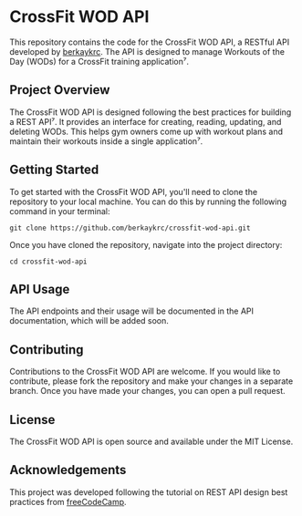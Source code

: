 # CrossFit WOD API

This repository contains the code for the CrossFit WOD API, a RESTful API developed by [berkaykrc](^4^). The API is designed to manage Workouts of the Day (WODs) for a CrossFit training application⁷.

## Project Overview

The CrossFit WOD API is designed following the best practices for building a REST API⁷. It provides an interface for creating, reading, updating, and deleting WODs. This helps gym owners come up with workout plans and maintain their workouts inside a single application⁷.

## Getting Started

To get started with the CrossFit WOD API, you'll need to clone the repository to your local machine. You can do this by running the following command in your terminal:

```
git clone https://github.com/berkaykrc/crossfit-wod-api.git
```

Once you have cloned the repository, navigate into the project directory:

```
cd crossfit-wod-api
```

## API Usage

The API endpoints and their usage will be documented in the API documentation, which will be added soon.

## Contributing

Contributions to the CrossFit WOD API are welcome. If you would like to contribute, please fork the repository and make your changes in a separate branch. Once you have made your changes, you can open a pull request.

## License

The CrossFit WOD API is open source and available under the MIT License.

## Acknowledgements

This project was developed following the tutorial on REST API design best practices from [freeCodeCamp](^7^).
